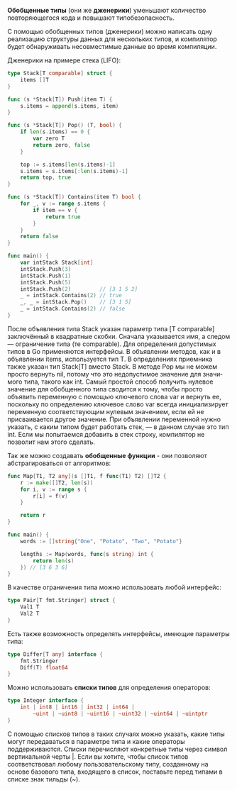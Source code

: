 **Обобщенные типы** (они же **дженерики**) уменьшают количество повторяющегося кода и повышают типобезопасность.

С помощью обобщенных типов (дженерики) можно написать одну реализацию структуры данных для нескольких типов, и компилятор будет обнаруживать несовместимые данные во время компиляции. 

Дженерики на примере стека (LIFO):
``` go
type Stack[T comparable] struct {
	items []T
}

func (s *Stack[T]) Push(item T) {
	s.items = append(s.items, item)
}

func (s *Stack[T]) Pop() (T, bool) {
	if len(s.items) == 0 {
		var zero T
		return zero, false
	}

	top := s.items[len(s.items)-1]
	s.items = s.items[:len(s.items)-1]
	return top, true
}

func (s *Stack[T]) Contains(item T) bool {
	for _, v := range s.items {
		if item == v {
			return true
		}
	}
	return false
}

func main() {
	var intStack Stack[int]
	intStack.Push(3)
	intStack.Push(1)
	intStack.Push(5)
	intStack.Push(2)         // [3 1 5 2]
	_ = intStack.Contains(2) // true
	_, _ = intStack.Pop()    // [3 1 5]
	_ = intStack.Contains(2) // false
}
```
После объявления типа Stack указан параметр типа [T comparable] заключённый в квадратные скоб­ки. Сначала указывается имя, а следом — ограничение типа (те comparable).  Для определения допустимых типов в Go применяются интерфейсы.
В объявлении методов, как и в объявлении items, используется тип T. В определениях приемника также указан тип Stack[T] вместо Stack. В методе Pop мы не можем просто вернуть nil, потому что это недопустимое значение для значи­мого типа, такого как int. Самый простой способ получить нулевое значение для обобщенного типа сводится к тому, чтобы просто объявить переменную с помо­щью ключевого слова var и вернуть ее, поскольку по определению ключевое слово var всегда инициализирует переменную соответствующим нулевым значением, если ей не присваивается другое значение. При объявлении переменной нужно указать, с каким типом будет работать стек, — в данном случае это тип int. Если мы попытаемся добавить в стек строку, компилятор не позволит нам этого сделать.

Так же можно создавать **обобщенные функции** - они позволяют абстрагироваться от алгоритмов:
``` go
func Map[T1, T2 any](s []T1, f func(T1) T2) []T2 {
	r := make([]T2, len(s))
	for i, v := range s {
		r[i] = f(v)
	}

	return r
}

func main() {
	words := []string{"One", "Potato", "Two", "Potato"}

	lengths := Map(words, func(s string) int {
		return len(s)
	}) // [3 6 3 6]
}
```

В качестве ограничения типа можно использовать любой интерфейс:
``` go
type Pair[T fmt.Stringer] struct {
	Val1 T
	Val2 T
}
```

Есть также возможность определять интерфейсы, имеющие параметры типа:
```go
type Differ[T any] interface {
	fmt.Stringer
	Diff(T) float64
}

```

Можно использовать **списки типов** для определения операторов:
``` go
type Integer interface {
	int | int8 | int16 | int32 | int64 |
		~uint | ~uint8 | ~uint16 | ~uint32 | ~uint64 | ~uintptr
}
```
С помощью списков типов в таких случаях можно указать, какие типы могут передаваться в параметре типа и какие операторы поддерживаются. Списки перечисляют конкретные типы через символ вертикальной черты |.
Если вы хотите, чтобы список типов соответствовал любому пользовательскому типу, созданному на основе базового типа, входящего в список, поставьте перед типами в списке знак тильды (~).
